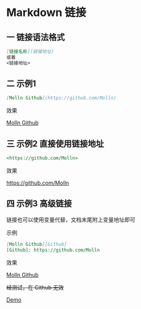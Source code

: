 # Markdown 链接

## 一 链接语法格式

````markdown
[链接名称](链接地址)
或着
<链接地址>
````



## 二 示例1

````markdown
[Molln Github](https://github.com/Molln)
````

效果

[Molln Github](https://github.com/Molln)



## 三 示例2 直接使用链接地址

````markdown
<https://github.com/Molln>
````

效果

<https://github.com/Molln>



## 四 示例3 高级链接

链接也可以使用变量代替，文档末尾附上变量地址即可

示例

````markdown
[Molln Github][Github]
[Github]: https://github.com/Molln

````

效果

[Molln Github][Github]

[Github]: https://github.com/Molln


~~经测试，在 Github 无效~~

[Demo](https://github.com/Molln/Markdown/blob/master/Demo/MarkdownLink.md)